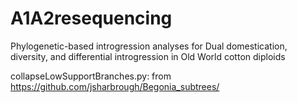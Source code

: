# A1A2resequencing
Phylogenetic-based introgression analyses for Dual domestication, diversity, and differential introgression in Old World cotton diploids 

collapseLowSupportBranches.py: from https://github.com/jsharbrough/Begonia_subtrees/